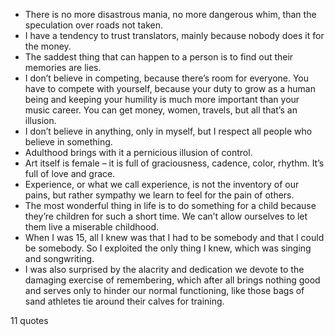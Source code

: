  - There is no more disastrous mania, no more dangerous whim, than the speculation over roads not taken.
 - I have a tendency to trust translators, mainly because nobody does it for the money.
 - The saddest thing that can happen to a person is to find out their memories are lies.
 - I don’t believe in competing, because there’s room for everyone. You have to compete with yourself, because your duty to grow as a human being and keeping your humility is much more important than your music career. You can get money, women, travels, but all that’s an illusion.
 - I don’t believe in anything, only in myself, but I respect all people who believe in something.
 - Adulthood brings with it a pernicious illusion of control.
 - Art itself is female – it is full of graciousness, cadence, color, rhythm. It’s full of love and grace.
 - Experience, or what we call experience, is not the inventory of our pains, but rather sympathy we learn to feel for the pain of others.
 - The most wonderful thing in life is to do something for a child because they’re children for such a short time. We can’t allow ourselves to let them live a miserable childhood.
 - When I was 15, all I knew was that I had to be somebody and that I could be somebody. So I exploited the only thing I knew, which was singing and songwriting.
 - I was also surprised by the alacrity and dedication we devote to the damaging exercise of remembering, which after all brings nothing good and serves only to hinder our normal functioning, like those bags of sand athletes tie around their calves for training.

11 quotes